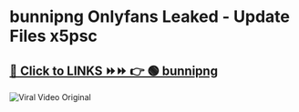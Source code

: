 
 # bunnipng Onlyfans Leaked - Update Files x5psc

## <h2><a href="https://clipsfans.com/bunnipng&ref=git">🔗 Click to LINKS ⏩⏩ 👉 🟢 bunnipng </a></h2>

<a href="https://clipsfans.com/bunnipng&ref=git" rel="nofollow" data-target="animated-image.originalLink"><img src="https://i.ibb.co.com/xMMVF88/686577567.gif" alt="Viral Video Original" style="max-width: 100%; display: inline-block;" data-target="animated-image.originalImage"></a>

